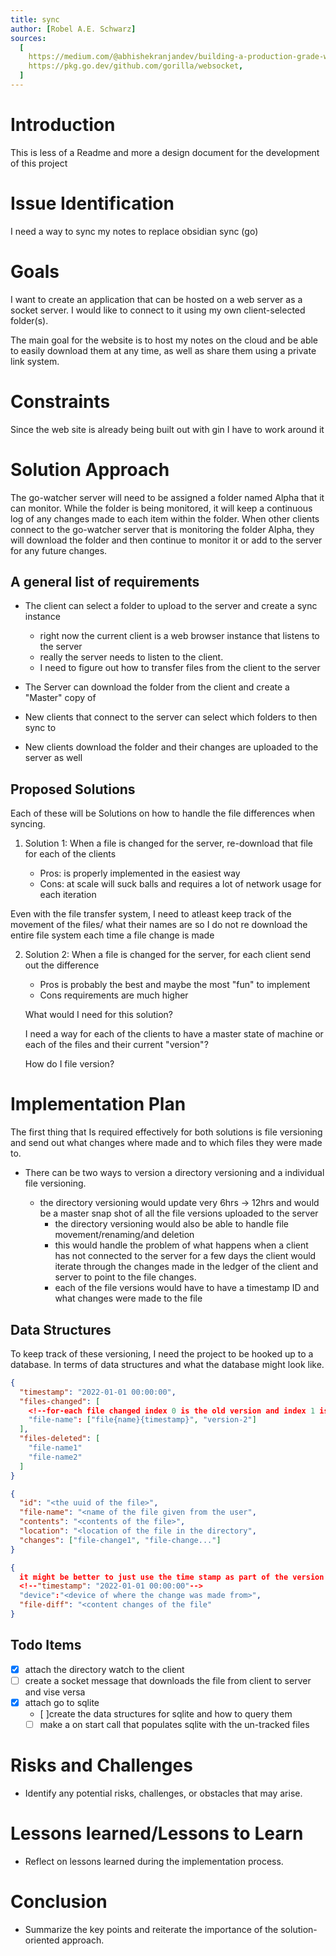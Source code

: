 ```yaml
---
title: sync
author: [Robel A.E. Schwarz]
sources:
  [
    https://medium.com/@abhishekranjandev/building-a-production-grade-websocket-for-notifications-with-golang-and-gin-a-detailed-guide-5b676dcfbd5a,
    https://pkg.go.dev/github.com/gorilla/websocket,
  ]
---
```


# Introduction

This is less of a Readme and more a design document for the development of this project

# Issue Identification

I need a way to sync my notes to replace obsidian sync (go)

# Goals

I want to create an application that can be hosted on a web server as a socket server.
I would like to connect to it using my own client-selected folder(s).

The main goal for the website is to host my notes on the cloud and be able to easily download them at any time,
as well as share them using a private link system.

# Constraints

Since the web site is already being built out with gin I have to work around it

# Solution Approach

The go-watcher server will need to be assigned a folder named Alpha that it can monitor.
While the folder is being monitored, it will keep a continuous log of any changes made to
each item within the folder. When other clients connect to the go-watcher server that is
monitoring the folder Alpha, they will download the folder and then continue to monitor it
or add to the server for any future changes.

## A general list of requirements

- The client can select a folder to upload to the server and create a sync instance

  - right now the current client is a web browser instance that listens to the server
  - really the server needs to listen to the client.
  - I need to figure out how to transfer files from the client to the server

- The Server can download the folder from the client and create a "Master" copy of
- New clients that connect to the server can select which folders to then sync to
- New clients download the folder and their changes are uploaded to the server as well

## Proposed Solutions

Each of these will be Solutions on how to handle the file
differences when syncing.

1. Solution 1:
   When a file is changed for the server, re-download that file
   for each of the clients

   - Pros:
     is properly implemented in the easiest way
   - Cons:
     at scale will suck balls and requires a lot of network usage for each iteration

Even with the file transfer system, I need to atleast keep track of the movement of the files/
what their names are so I do not re download the entire file system each time a file change is made

2. Solution 2:
   When a file is changed for the server, for each client send out the difference

   - Pros
     is probably the best and maybe the most "fun" to implement
   - Cons
     requirements are much higher

   What would I need for this solution?

   I need a way for each of the clients to have a master state of machine
   or each of the files and their current "version"?

   How do I file version?

# Implementation Plan

The first thing that Is required effectively for both solutions is file versioning and send out what changes where made and to which files they were made to.

- There can be two ways to version a directory versioning and a individual file versioning.

  - the directory versioning would update very 6hrs -> 12hrs and would be a master snap shot of all the file versions
    uploaded to the server
    - the directory versioning would also be able to handle file movement/renaming/and deletion
    - this would handle the problem of what happens when a client has not connected to the server for a few days
      the client would iterate through the changes made in the ledger of the client and server to point to the
      file changes.
    - each of the file versions would have to have a timestamp ID and what changes were made to the file

## Data Structures

To keep track of these versioning, I need the project to be hooked up to a database.
In terms of data structures and what the database might look like.

```json directory
{
  "timestamp": "2022-01-01 00:00:00",
  "files-changed": [
    <!--for-each file changed index 0 is the old version and index 1 is the new-->
    "file-name": ["file{name}{timestamp}", "version-2"]
  ],
  "files-deleted": [
    "file-name1"
    "file-name2"
  ]
}
```

```json file
{
  "id": "<the uuid of the file>",
  "file-name": "<name of the file given from the user",
  "contents": "<contents of the file>",
  "location": "<location of the file in the directory",
  "changes": ["file-change1", "file-change..."]
}
```

```json file-change-{timestamp}
{
  it might be better to just use the time stamp as part of the version name
  <!--"timestamp": "2022-01-01 00:00:00"-->
  "device":"<device of where the change was made from>",
  "file-diff": "<content changes of the file"
}
```

## Todo Items

- [x] attach the directory watch to the client
- [ ] create a socket message that downloads the file from client to server and vise versa
- [x] attach go to sqlite
  - [ ]create the data structures for sqlite and how to query them
  - [ ] make a on start call that populates sqlite with the un-tracked files

# Risks and Challenges

- Identify any potential risks, challenges, or obstacles that may arise.

# Lessons learned/Lessons to Learn

- Reflect on lessons learned during the implementation process.

# Conclusion

- Summarize the key points and reiterate the importance of the solution-oriented approach.
